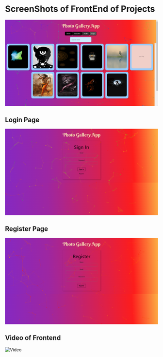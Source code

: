 # ScreenShots of FrontEnd of Projects
![Home Page](https://github.com/ankitkhedar12/Photo-Gallery/blob/main/Screenshot%20(29).png)
## Login Page
![Login Page](https://github.com/ankitkhedar12/Photo-Gallery/blob/main/Screenshot%20(30).png)

## Register Page
![Register Page](https://github.com/ankitkhedar12/Photo-Gallery/blob/main/Screenshot%20(31).png)

## Video of Frontend
![Video](https://drive.google.com/file/d/11M31b811UsYskaVZyhRYsPh3JoXOClJq/view?usp=sharing)
